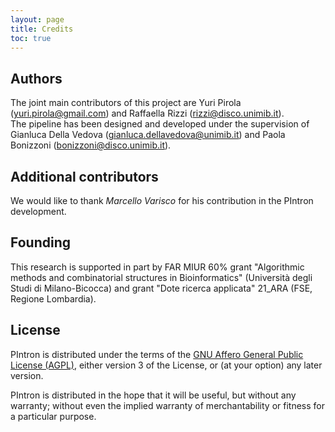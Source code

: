 ```yaml
---
layout: page
title: Credits
toc: true
---
```


## Authors

The joint main contributors of this project are Yuri Pirola
(<yuri.pirola@gmail.com>) and Raffaella Rizzi (<rizzi@disco.unimib.it>).  
The pipeline has been designed and developed under the supervision of
Gianluca Della Vedova (<gianluca.dellavedova@unimib.it>) and Paola
Bonizzoni (<bonizzoni@disco.unimib.it>).


## Additional contributors

We would like to thank *Marcello Varisco* for his contribution in the
PIntron development.


## Founding

This research is supported in part by FAR MIUR 60% grant "Algorithmic
methods and combinatorial structures in Bioinformatics"
(Università degli Studi di Milano-Bicocca) and grant "Dote ricerca
applicata" 21_ARA
(FSE, Regione Lombardia).


## License

PIntron is distributed under the terms of the [GNU Affero General Public
License (AGPL)](https://www.gnu.org/licenses/agpl.html), either version
3 of the License, or (at your option) any later version.

PIntron is distributed in the hope that it will be useful, but without
any warranty; without even the implied warranty of merchantability or
fitness for a particular purpose.
